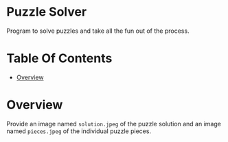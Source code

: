 # Puzzle Solver
Program to solve puzzles and take all the fun out of the process.

# Table Of Contents
- [Overview](#overview)

# Overview
Provide an image named `solution.jpeg` of the puzzle solution and an image 
named `pieces.jpeg` of the individual puzzle pieces.
